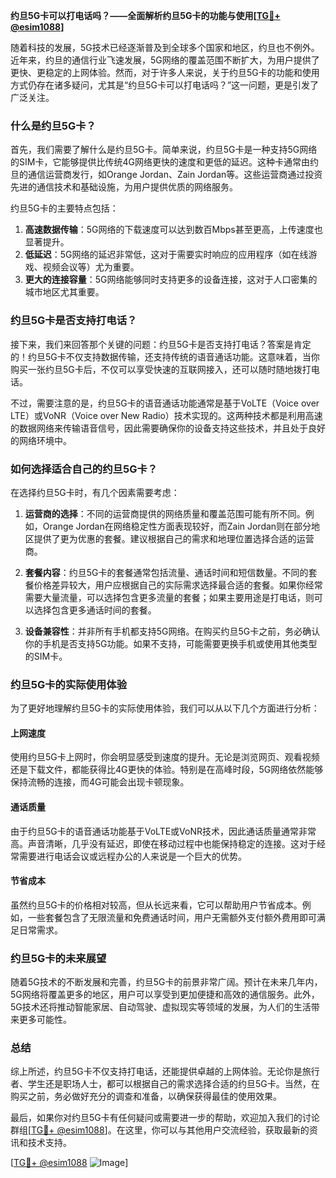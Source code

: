 **约旦5G卡可以打电话吗？——全面解析约旦5G卡的功能与使用[[TG💪+ @esim1088](https://t.me/s/esim1088)]**

随着科技的发展，5G技术已经逐渐普及到全球多个国家和地区，约旦也不例外。近年来，约旦的通信行业飞速发展，5G网络的覆盖范围不断扩大，为用户提供了更快、更稳定的上网体验。然而，对于许多人来说，关于约旦5G卡的功能和使用方式仍存在诸多疑问，尤其是“约旦5G卡可以打电话吗？”这一问题，更是引发了广泛关注。

### 什么是约旦5G卡？

首先，我们需要了解什么是约旦5G卡。简单来说，约旦5G卡是一种支持5G网络的SIM卡，它能够提供比传统4G网络更快的速度和更低的延迟。这种卡通常由约旦的通信运营商发行，如Orange Jordan、Zain Jordan等。这些运营商通过投资先进的通信技术和基础设施，为用户提供优质的网络服务。

约旦5G卡的主要特点包括：

1. **高速数据传输**：5G网络的下载速度可以达到数百Mbps甚至更高，上传速度也显著提升。
2. **低延迟**：5G网络的延迟非常低，这对于需要实时响应的应用程序（如在线游戏、视频会议等）尤为重要。
3. **更大的连接容量**：5G网络能够同时支持更多的设备连接，这对于人口密集的城市地区尤其重要。

### 约旦5G卡是否支持打电话？

接下来，我们来回答那个关键的问题：约旦5G卡是否支持打电话？答案是肯定的！约旦5G卡不仅支持数据传输，还支持传统的语音通话功能。这意味着，当你购买一张约旦5G卡后，不仅可以享受快速的互联网接入，还可以随时随地拨打电话。

不过，需要注意的是，约旦5G卡的语音通话功能通常是基于VoLTE（Voice over LTE）或VoNR（Voice over New Radio）技术实现的。这两种技术都是利用高速的数据网络来传输语音信号，因此需要确保你的设备支持这些技术，并且处于良好的网络环境中。

### 如何选择适合自己的约旦5G卡？

在选择约旦5G卡时，有几个因素需要考虑：

1. **运营商的选择**：不同的运营商提供的网络质量和覆盖范围可能有所不同。例如，Orange Jordan在网络稳定性方面表现较好，而Zain Jordan则在部分地区提供了更为优惠的套餐。建议根据自己的需求和地理位置选择合适的运营商。
   
2. **套餐内容**：约旦5G卡的套餐通常包括流量、通话时间和短信数量。不同的套餐价格差异较大，用户应根据自己的实际需求选择最合适的套餐。如果你经常需要大量流量，可以选择包含更多流量的套餐；如果主要用途是打电话，则可以选择包含更多通话时间的套餐。

3. **设备兼容性**：并非所有手机都支持5G网络。在购买约旦5G卡之前，务必确认你的手机是否支持5G功能。如果不支持，可能需要更换手机或使用其他类型的SIM卡。

### 约旦5G卡的实际使用体验

为了更好地理解约旦5G卡的实际使用体验，我们可以从以下几个方面进行分析：

#### 上网速度

使用约旦5G卡上网时，你会明显感受到速度的提升。无论是浏览网页、观看视频还是下载文件，都能获得比4G更快的体验。特别是在高峰时段，5G网络依然能够保持流畅的连接，而4G可能会出现卡顿现象。

#### 通话质量

由于约旦5G卡的语音通话功能基于VoLTE或VoNR技术，因此通话质量通常非常高。声音清晰，几乎没有延迟，即使在移动过程中也能保持稳定的连接。这对于经常需要进行电话会议或远程办公的人来说是一个巨大的优势。

#### 节省成本

虽然约旦5G卡的价格相对较高，但从长远来看，它可以帮助用户节省成本。例如，一些套餐包含了无限流量和免费通话时间，用户无需额外支付额外费用即可满足日常需求。

### 约旦5G卡的未来展望

随着5G技术的不断发展和完善，约旦5G卡的前景非常广阔。预计在未来几年内，5G网络将覆盖更多的地区，用户可以享受到更加便捷和高效的通信服务。此外，5G技术还将推动智能家居、自动驾驶、虚拟现实等领域的发展，为人们的生活带来更多可能性。

### 总结

综上所述，约旦5G卡不仅支持打电话，还能提供卓越的上网体验。无论你是旅行者、学生还是职场人士，都可以根据自己的需求选择合适的约旦5G卡。当然，在购买之前，务必做好充分的调查和准备，以确保获得最佳的使用效果。

最后，如果你对约旦5G卡有任何疑问或需要进一步的帮助，欢迎加入我们的讨论群组[[TG💪+ @esim1088](https://t.me/s/esim1088)]。在这里，你可以与其他用户交流经验，获取最新的资讯和技术支持。

[[TG💪+ @esim1088](https://t.me/s/esim1088) ![Image](https://i.postimg.cc/4NQfJmqS/Snipaste-2025-05-13-00-14-12.png)]